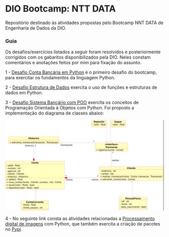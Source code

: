 # DIO Bootcamp: NTT DATA

Repositório destinado às atividades propostas pelo Bootcamp NNT DATA de Engenharia de Dados da DIO.

### Guia

Os desafios/exercícios listados a seguir foram resolvidos e posteriormente corrigidos com os gabaritos disponibilizados pela DIO. Neles constam comentários e anotações feitos por mim para fixação do assunto.

1 - [Desafio Conta Bancária em Python](Desafio1-Conta_bancaria/desafio1.py.py) é o primeiro desafio do bootcamp, para exercitar os fundamentos da linguagem Python.

2 - [Desafio Estrutura de Dados](Desafio2-ED/desafio2.py) exercita o uso de funções e estruturas de dados em Python.


3 - [Desafio Sistema Bancário com POO](Desafio3-Sistema_bancario_POO/desafio3.py) exercita os conceitos de Programação Orientada à Objetos com Python. Foi proposto a implementação do diagrama de classes abaixo:

![classes_desafio3](Desafio3-Sistema_bancario_POO/Trilha_Python-desafio.png)

4 - No seguinte link consta as atividades relacionadas a [Processamento digital de imagens](https://github.com/Moskbr/image-processing-package.git) com Python, que também exercita a criação de pacotes no [Pypi](https://pypi.org/).

